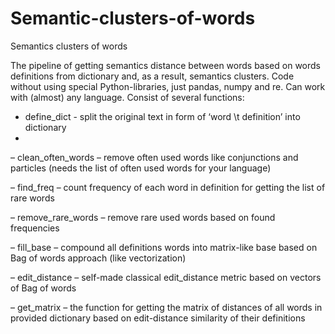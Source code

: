 # Semantic-clusters-of-words
Semantics clusters of words

The pipeline of getting semantics distance between words based on words definitions from dictionary and, as a result, semantics clusters. Code without using special Python-libraries, just pandas, numpy and re. Can work with (almost) any language.
Consist of several functions:

 - define_dict - split the original text in form of ‘word \t definition’ into dictionary
 - 
 – clean_often_words – remove often used words like conjunctions and particles (needs the list of often used words for your language)

 – find_freq – count frequency of each word in definition for getting the list of rare words
 
 – remove_rare_words – remove rare used words based on found frequencies
 
 – fill_base – compound all definitions words into matrix-like base based on Bag of words approach (like vectorization)
 
 – edit_distance – self-made classical edit_distance metric based on vectors of Bag of words
 
 – get_matrix – the function for getting the matrix of distances of all words in provided dictionary based on edit-distance similarity of their definitions
